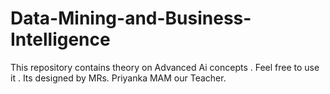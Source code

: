 # Data-Mining-and-Business-Intelligence
This repository contains theory on Advanced Ai concepts . Feel free to use it . Its designed by MRs.  Priyanka MAM our Teacher.
